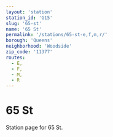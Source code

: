 ```yaml
---
layout: 'station'
station_id: 'G15'
slug: '65-st'
name: '65 St'
permalink: '/stations/65-st-e,f,m,r/'
borough: 'Queens'
neighborhood: 'Woodside'
zip_code: '11377'
routes:
  - E,
  - F,
  - M,
  - R
---
```

# 65 St

Station page for 65 St.
